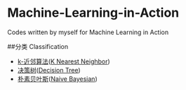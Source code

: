 # Machine-Learning-in-Action
Codes written by myself for Machine Learning in Action  

##分类 Classification
* [k-近邻算法][]([K Nearest Neighbor])
* [决策树][]([Decision Tree])
* [朴素贝叶斯][]([Naive Bayesian])



[k-近邻算法]:https://github.com/Thelordofdream/Machine-Learning-in-Action/tree/master/kNN  
[K Nearest Neighbor]:https://zh.wikipedia.org/wiki/最近鄰居法  
[决策树]:https://github.com/Thelordofdream/Machine-Learning-in-Action/tree/master/trees  
[Decision Tree]:https://zh.wikipedia.org/wiki/决策树  
[朴素贝叶斯]:https://github.com/Thelordofdream/Machine-Learning-in-Action/tree/master/bayes  
[Naive Bayesian]:https://zh.wikipedia.org/wiki/朴素贝叶斯分类器
